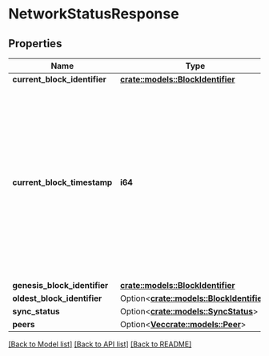 # NetworkStatusResponse

## Properties

Name | Type | Description | Notes
------------ | ------------- | ------------- | -------------
**current_block_identifier** | [**crate::models::BlockIdentifier**](BlockIdentifier.md) |  | 
**current_block_timestamp** | **i64** | The timestamp of the block in milliseconds since the Unix Epoch. The timestamp is stored in milliseconds because some blockchains produce blocks more often than once a second.  | 
**genesis_block_identifier** | [**crate::models::BlockIdentifier**](BlockIdentifier.md) |  | 
**oldest_block_identifier** | Option<[**crate::models::BlockIdentifier**](BlockIdentifier.md)> |  | [optional]
**sync_status** | Option<[**crate::models::SyncStatus**](SyncStatus.md)> |  | [optional]
**peers** | Option<[**Vec<crate::models::Peer>**](Peer.md)> |  | [optional]

[[Back to Model list]](../README.md#documentation-for-models) [[Back to API list]](../README.md#documentation-for-api-endpoints) [[Back to README]](../README.md)


